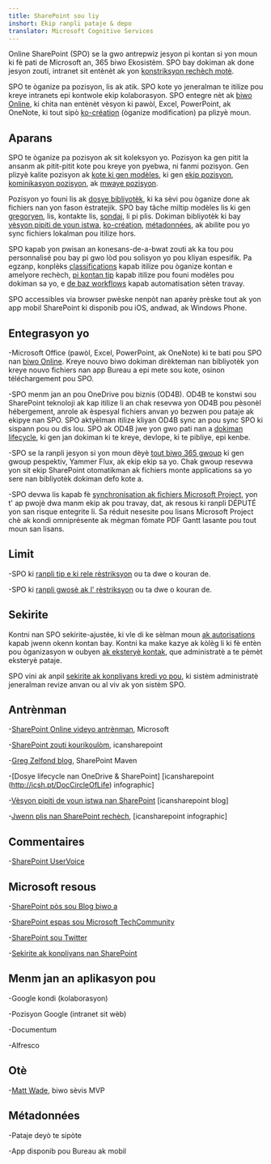 ```yaml
---
title: SharePoint sou liy
inshort: Ekip ranpli pataje & depo
translator: Microsoft Cognitive Services
---
```



Online SharePoint (SPO) se la gwo antrepwiz jesyon pi kontan si yon moun ki fè pati de Microsoft an, 365 biwo Ekosistèm. SPO bay dokiman ak done jesyon zouti, intranet sit entènèt ak yon [konstriksyon rechèch motè](http://icsh.pt/HowToSPSearch).

SPO te òganize pa pozisyon, lis ak atik. SPO kote yo jeneralman te itilize pou kreye intranets epi kontwole ekip kolaborasyon. SPO entegre nèt ak [biwo Online](https://technet.microsoft.com/en-us/library/word-online-service-description.aspx), ki chita nan entènèt vèsyon ki pawòl, Excel, PowerPoint, ak OneNote, ki tout sipò [ko-création](http://icsh.pt/CoAuthoring) (òganize modification) pa plizyè moun.

Aparans
---------

SPO te òganize pa pozisyon ak sit koleksyon yo. Pozisyon ka gen pitit la ansanm ak pitit-pitit kote pou kreye yon pyebwa, ni fanmi pozisyon. Gen plizyè kalite pozisyon ak [kote ki gen modèles](https://support.office.com/en-us/article/Using-templates-to-create-different-kinds-of-SharePoint-sites-449eccec-ff99-4cf3-b62e-dcfee37e8da4), ki gen [ekip pozisyon](https://support.office.com/en-us/article/what-is-a-sharepoint-team-site-75545757-36c3-46a7-beed-0aaa74f0401e), [kominikasyon pozisyon](https://support.office.com/en-us/article/what-is-a-sharepoint-communication-site-94a33429-e580-45c3-a090-5512a8070732), ak [mwaye pozisyon](https://docs.microsoft.com/en-us/sharepoint/dev/features/hub-site/hub-site-overview).

Pozisyon yo founi lis ak [dosye bibliyotèk](http://icsh.pt/SPDocLibs), ki ka sèvi pou òganize done ak fichiers nan yon fason èstratejik. SPO bay tâche miltip modèles lis ki gen [gregoryen](https//icsh.pt/SPCalendars), lis, kontakte lis, [sondaj](http://icsh.pt/SPSurveyIntro), li pi plis. Dokiman bibliyotèk ki bay [vèsyon pipiti de youn istwa](http://icsh.pt/VersionHistory), [ko-création](http://icsh.pt/CoAuthoring), [métadonnées](http://icsh.pt/MetadataGuide), ak abilite pou yo sync fichiers lokalman pou itilize hors.

SPO kapab yon pwisan an konesans-de-a-bwat zouti ak ka tou pou personnalisé pou bay pi gwo lòd pou solisyon yo pou kliyan espesifik. Pa egzanp, konplèks [classifications](http://sharepointmaven.com/2-ways-to-design-sharepoint-taxonomy-for-an-organization/) kapab itilize pou òganize kontan e amelyore rechèch, [pi kontan tip](https://technet.microsoft.com/en-us/library/cc262735.aspx) kapab itilize pou founi modèles pou dokiman sa yo, e [de baz workflows](http://sharepointmaven.com/4-things-to-do-before-creating-a-workflow-in-sharepoint-and-office-365/) kapab automatisation sèten travay.

SPO accessibles via browser pwèske nenpòt nan aparèy prèske tout ak yon app mobil SharePoint ki disponib pou iOS, andwad, ak Windows Phone.

Entegrasyon yo
---------

-Microsoft Office (pawòl, Excel, PowerPoint, ak OneNote) ki te bati pou SPO nan [biwo Online](https://technet.microsoft.com/en-us/library/word-online-service-description.aspx). Kreye nouvo biwo dokiman dirèkteman nan bibliyotèk yon kreye nouvo fichiers nan app Bureau a epi mete sou kote, osinon téléchargement pou SPO.

-SPO menm jan an pou OneDrive pou biznis (OD4B). OD4B te konstwi sou SharePoint teknoloji ak kap itilize li an chak resevwa yon OD4B pou pèsonèl hébergement, anrole ak èspesyal fichiers anvan yo bezwen pou pataje ak ekipye nan SPO. SPO aktyèlman itilize kliyan OD4B sync an pou sync SPO ki sispann pou ou dis lou. SPO ak OD4B jwe yon gwo pati nan a [dokiman lifecycle](http://icsh.pt/DocCircleOfLife), ki gen jan dokiman ki te kreye, devlope, ki te pibliye, epi kenbe.

-SPO se la ranpli jesyon si yon moun dèyè [tout biwo 365 gwoup](http://icsh.pt/O365groups) ki gen gwoup pespektiv, Yammer Flux, ak ekip ekip sa yo. Chak gwoup resevwa yon sit ekip SharePoint otomatikman ak fichiers monte applications sa yo sere nan bibliyotèk dokiman defo kote a.

-SPO devwa lis kapab fè [synchronisation ak fichiers Microsoft Project](http://icsh.pt/MPPtoSharePoint), yon t' ap pwojè dwa manm ekip ak pou travay, dat, ak resous ki ranpli DÉPUTÉ yon san risque entegrite li. Sa réduit nesesite pou lisans Microsoft Project chè ak kondi omniprésente ak mègman fòmate PDF Gantt lasante pou tout moun san lisans.

Limit
---------

-SPO ki [ranpli tip e ki rele rèstriksyon](http://icsh.pt/SPFileTypeLimits) ou ta dwe o kouran de.

-SPO ki [ranpli gwosè ak l' rèstriksyon](http://icsh.pt/SPUseLimits) ou ta dwe o kouran de.

Sekirite
---------

Kontni nan SPO sekirite-ajustée, ki vle di ke sèlman moun [ak autorisations](http://icsh.pt/PermissionsInSP) kapab jwenn okenn kontan bay. Kontni ka make kazye ak kòlèg li ki fè entèn pou òganizasyon w oubyen [ak eksteryè kontak](http://icsh.pt/ExternalSharing), que administratè a te pèmèt eksteryè pataje.

SPO vini ak anpil [sekirite ak konpliyans kredi yo pou](https://blogs.technet.microsoft.com/wbaer/2017/03/13/security-and-compliance-in-sharepoint-online-and-onedrive-for-business/), ki sistèm administratè jeneralman revize anvan ou al viv ak yon sistèm SPO.

Antrènman
---------

-[SharePoint Online videyo antrènman](https://support.office.com/en-us/article/SharePoint-Online-video-training-cb8ef501-84db-4427-ac77-ec2009fb8e23?ui=en-US&rs=en-US&ad=US), Microsoft

-[SharePoint zouti kourikoulòm](http://icansharepoint.com/tools), icansharepoint

-[Greg Zelfond blog](http://sharepointmaven.com/blog-sharepoint-best-practices/), SharePoint Maven

-[Dosye lifecycle nan OneDrive & SharePoint] \[icansharepoint (http://icsh.pt/DocCircleOfLife)
    infographic\]

-[Vèsyon pipiti de youn istwa nan SharePoint](http://icsh.pt/VersionHistory)
    \[icansharepoint blog\]

-[Jwenn plis nan SharePoint
    rechèch](http://icsh.pt/HowToSPSearch), \[icansharepoint infographic\]

Commentaires
---------

-[SharePoint UserVoice](https://sharepoint.uservoice.com/)

Microsoft resous
---------

-[SharePoint pòs sou Blog biwo a](https://blogs.office.com/en-us/sharepoint/)

-[SharePoint espas sou Microsoft TechCommunity](https://techcommunity.microsoft.com/t5/SharePoint/bd-p/SharePoint_General)

-[SharePoint sou Twitter](https://twitter.com/sharepoint)

-[Sekirite ak konpliyans nan SharePoint](https://blogs.technet.microsoft.com/wbaer/2017/03/13/security-and-compliance-in-sharepoint-online-and-onedrive-for-business/)


Menm jan an aplikasyon pou
--------------------

-Google kondi (kolaborasyon)

-Pozisyon Google (intranet sit wèb)

-Documentum

-Alfresco

Otè
---------

-[Matt Wade](https://www.linkedin.com/in/thatmattwade/), biwo sèvis MVP

Métadonnées
--------

-Pataje deyò te sipòte

-App disponib pou Bureau ak mobil

